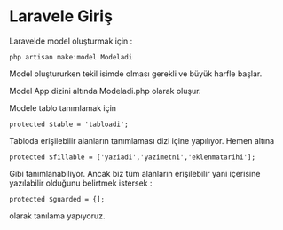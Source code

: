 # Laravele Giriş

Laravelde model oluşturmak için :
```
php artisan make:model Modeladi
```

Model oluştururken tekil isimde olması gerekli ve büyük harfle başlar.

Model App dizini altında Modeladi.php olarak oluşur.

Modele tablo tanımlamak için 

~~~~
protected $table = 'tabloadi';
~~~~

Tabloda erişilebilir alanların tanımlaması dizi içine yapılıyor. Hemen altına 

~~~~
protected $fillable = ['yaziadi','yazimetni','eklenmatarihi'];
~~~~

Gibi tanımlanabiliyor. Ancak biz tüm alanların erişilebilir yani içerisine yazılabilir olduğunu belirtmek istersek :

~~~~
protected $guarded = {];
~~~~

olarak tanılama yapıyoruz.
